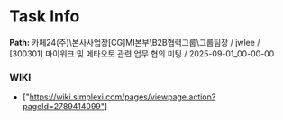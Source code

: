 # Task Info

**Path:** 카페24(주)\본사사업장\[CG]MI본부\B2B협력그룹\그룹팀장 / jwlee / [300301] 마이워크 및 메타오토 관련 업무 협의 미팅 / 2025-09-01_00-00-00

### WIKI
- ["https://wiki.simplexi.com/pages/viewpage.action?pageId=2789414099"]

